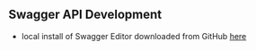 ## Swagger API Development

- local install of Swagger Editor downloaded from GitHub [here](https://github.com/swagger-api/swagger-editor)
